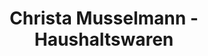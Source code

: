 ---
title: "Christa Musselmann - Haushaltswaren"
url: /hoechstaedt-a-d-donau/christa-musselmann-haushaltswaren/
shop: Allgemein
---